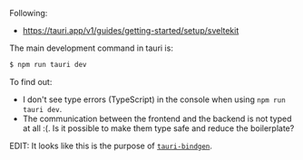Following:
- https://tauri.app/v1/guides/getting-started/setup/sveltekit

The main development command in tauri is:

```sh
$ npm run tauri dev
```

To find out:
- I don't see type errors (TypeScript) in the console when using `npm run tauri dev`.
- The communication between the frontend and the backend is not typed at all :(.
  Is it possible to make them type safe and reduce the boilerplate?

EDIT: It looks like this is the purpose of [`tauri-bindgen`](https://github.com/tauri-apps/tauri-bindgen).
